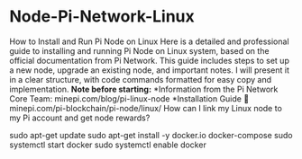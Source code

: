 # Node-Pi-Network-Linux
How to Install and Run Pi Node on Linux
Here is a detailed and professional guide to installing and running Pi Node on Linux system, based on the official documentation from Pi Network. This guide includes steps to set up a new node, upgrade an existing node, and important notes. I will present it in a clear structure, with code commands formatted for easy copy and implementation.
**Note before starting:**
*Information from the Pi Network Core Team: minepi.com/blog/pi-linux-node
*Installation Guide 🔗 minepi.com/pi-blockchain/pi-node/linux/
How can I link my Linux node to my Pi account and get node rewards?


sudo apt-get update
sudo apt-get install -y docker.io docker-compose
sudo systemctl start docker
sudo systemctl enable docker
